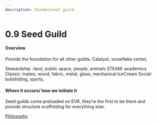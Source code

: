 ```yaml
---
description: foundational guild
---
```


# 0.9 Seed Guild

#### Overview

Provide the foundation for all other guilds. Catalyst, snowflake center,

Stewardship -land, public space, people, animals STEAM: academics Classic: trades, wood, fabric, metal, glass, mechanical IceCream Social: bullshitting, sports,

#### Where it occurs/ how we initiate it

Seed guilds come preloaded on EVR, they’re the first to be there and provide structure scaffolding for everything else.

[Philosophy](../white-paper/1.0-guild/parent-and-daughter-guilds/0.9-seed-guild.md)
